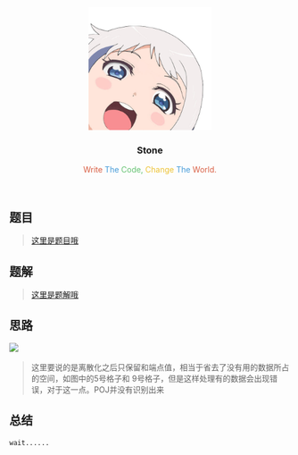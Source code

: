 <p align="center">
  <a href="http://shallweitalk.com">
    <img src="https://raw.githubusercontent.com/Haut-Stone/ACM/master/photos/me.png" width=220 height=220>
  </a>
  <h3 align="center">Stone</h3>
  <p align="center">
  <span style="color: #D96045">Write</span>
  <span style="color: #449AD8">The</span> 
  <span style="color: #64C271">Code,</span>
  <span style="color: #EDC233">Change</span>
  <span style="color: #449AD8">The</span>
  <span style="color: #D96045">World.</span>
    <br>
  </p>
</p>
<br>

## 题目

>[这里是题目哦](https://github.com/Haut-Stone)

## 题解

>[这里是题解哦](https://github.com/Haut-Stone)

## 思路

![](photos/🥇线段树_离散化_Mayor'sPosters.jpg)
	
>这里要说的是离散化之后只保留和端点值，相当于省去了没有用的数据所占的空间，如图中的5号格子和
9号格子，但是这样处理有的数据会出现错误，对于这一点。POJ并没有识别出来

## 总结

	wait...... 